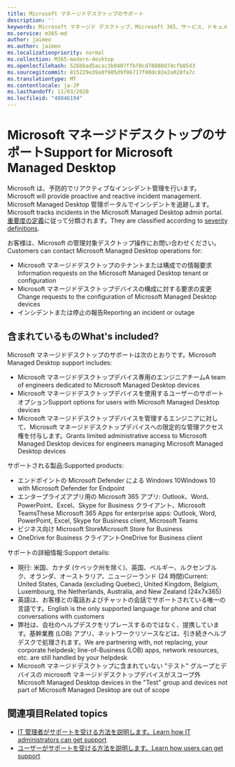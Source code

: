 ```yaml
---
title: Microsoft マネージドデスクトップのサポート
description: ''
keywords: Microsoft マネージド デスクトップ、Microsoft 365、サービス、ドキュメント
ms.service: m365-md
author: jaimeo
ms.author: jaimeo
ms.localizationpriority: normal
ms.collection: M365-modern-desktop
ms.openlocfilehash: 52bbbad5acac3b0407ffbf0cd78888d74cfb05d3
ms.sourcegitcommit: 815229e39a0f905d9f06717f00dc82e2a028fa7c
ms.translationtype: MT
ms.contentlocale: ja-JP
ms.lasthandoff: 11/03/2020
ms.locfileid: "48846194"
---
```

# <a name="support-for-microsoft-managed-desktop"></a><span data-ttu-id="f94bb-103">Microsoft マネージドデスクトップのサポート</span><span class="sxs-lookup"><span data-stu-id="f94bb-103">Support for Microsoft Managed Desktop</span></span>

<span data-ttu-id="f94bb-104">Microsoft は、予防的でリアクティブなインシデント管理を行います。</span><span class="sxs-lookup"><span data-stu-id="f94bb-104">Microsoft will provide proactive and reactive incident management.</span></span> <span data-ttu-id="f94bb-105">Microsoft Managed Desktop 管理ポータルでインシデントを追跡します。</span><span class="sxs-lookup"><span data-stu-id="f94bb-105">Microsoft tracks incidents in the Microsoft Managed Desktop admin portal.</span></span> <span data-ttu-id="f94bb-106">[重要度の定義](../working-with-managed-desktop/admin-support.md#sev)に従って分類されます。</span><span class="sxs-lookup"><span data-stu-id="f94bb-106">They are classified according to [severity definitions](../working-with-managed-desktop/admin-support.md#sev).</span></span>

<span data-ttu-id="f94bb-107">お客様は、Microsoft の管理対象デスクトップ操作にお問い合わせください。</span><span class="sxs-lookup"><span data-stu-id="f94bb-107">Customers can contact Microsoft Managed Desktop operations for:</span></span>
- <span data-ttu-id="f94bb-108">Microsoft マネージドデスクトップのテナントまたは構成での情報要求</span><span class="sxs-lookup"><span data-stu-id="f94bb-108">Information requests on the Microsoft Managed Desktop tenant or configuration</span></span>
- <span data-ttu-id="f94bb-109">Microsoft マネージドデスクトップデバイスの構成に対する要求の変更</span><span class="sxs-lookup"><span data-stu-id="f94bb-109">Change requests to the configuration of Microsoft Managed Desktop devices</span></span>
- <span data-ttu-id="f94bb-110">インシデントまたは停止の報告</span><span class="sxs-lookup"><span data-stu-id="f94bb-110">Reporting an incident or outage</span></span>

## <a name="whats-included"></a><span data-ttu-id="f94bb-111">含まれているもの</span><span class="sxs-lookup"><span data-stu-id="f94bb-111">What's included?</span></span>

<span data-ttu-id="f94bb-112">Microsoft マネージドデスクトップのサポートは次のとおりです。</span><span class="sxs-lookup"><span data-stu-id="f94bb-112">Microsoft Managed Desktop support includes:</span></span>

- <span data-ttu-id="f94bb-113">Microsoft マネージドデスクトップデバイス専用のエンジニアチーム</span><span class="sxs-lookup"><span data-stu-id="f94bb-113">A team of engineers dedicated to Microsoft Managed Desktop devices</span></span>
- <span data-ttu-id="f94bb-114">Microsoft マネージドデスクトップデバイスを使用するユーザーのサポートオプション</span><span class="sxs-lookup"><span data-stu-id="f94bb-114">Support options for users with Microsoft Managed Desktop devices</span></span>
- <span data-ttu-id="f94bb-115">Microsoft マネージドデスクトップデバイスを管理するエンジニアに対して、Microsoft マネージドデスクトップデバイスへの限定的な管理アクセス権を付与します。</span><span class="sxs-lookup"><span data-stu-id="f94bb-115">Grants limited administrative access to Microsoft Managed Desktop devices for engineers managing Microsoft Managed Desktop devices</span></span> 

<span data-ttu-id="f94bb-116">サポートされる製品:</span><span class="sxs-lookup"><span data-stu-id="f94bb-116">Supported products:</span></span>

- <span data-ttu-id="f94bb-117">エンドポイントの Microsoft Defender による Windows 10</span><span class="sxs-lookup"><span data-stu-id="f94bb-117">Windows 10 with Microsoft Defender for Endpoint</span></span>
- <span data-ttu-id="f94bb-118">エンタープライズアプリ用の Microsoft 365 アプリ: Outlook、Word、PowerPoint、Excel、Skype for Business クライアント、Microsoft Teams</span><span class="sxs-lookup"><span data-stu-id="f94bb-118">These Microsoft 365 Apps for enterprise apps: Outlook, Word, PowerPoint, Excel, Skype for Business client, Microsoft Teams</span></span> 
- <span data-ttu-id="f94bb-119">ビジネス向け Microsoft Store</span><span class="sxs-lookup"><span data-stu-id="f94bb-119">Microsoft Store for Business</span></span> 
- <span data-ttu-id="f94bb-120">OneDrive for Business クライアント</span><span class="sxs-lookup"><span data-stu-id="f94bb-120">OneDrive for Business client</span></span> 

<span data-ttu-id="f94bb-121">サポートの詳細情報:</span><span class="sxs-lookup"><span data-stu-id="f94bb-121">Support details:</span></span>

- <span data-ttu-id="f94bb-122">現行: 米国、カナダ (ケベック州を除く)、英国、ベルギー、ルクセンブルク、オランダ、オーストラリア、ニュージーランド (24 時間)</span><span class="sxs-lookup"><span data-stu-id="f94bb-122">Current: United States, Canada (excluding Quebec), United Kingdom, Belgium, Luxembourg, the Netherlands, Australia, and New Zealand (24x7x365)</span></span> 
- <span data-ttu-id="f94bb-123">英語は、お客様との電話およびチャットの会話でサポートされている唯一の言語です。</span><span class="sxs-lookup"><span data-stu-id="f94bb-123">English is the only supported language for phone and chat conversations with customers</span></span> 
- <span data-ttu-id="f94bb-124">弊社は、会社のヘルプデスクをリプレースするのではなく、提携しています。基幹業務 (LOB) アプリ、ネットワークリソースなどは、引き続きヘルプデスクで処理されます。</span><span class="sxs-lookup"><span data-stu-id="f94bb-124">We are partnering with, not replacing, your corporate helpdesk; line-of-Business (LOB) apps, network resources, etc. are still handled by your helpdesk</span></span> 
- <span data-ttu-id="f94bb-125">Microsoft マネージドデスクトップに含まれていない "テスト" グループとデバイスの microsoft マネージドデスクトップデバイスがスコープ外</span><span class="sxs-lookup"><span data-stu-id="f94bb-125">Microsoft Managed Desktop devices in the "Test" group and devices not part of Microsoft Managed Desktop are out of scope</span></span> 


## <a name="related-topics"></a><span data-ttu-id="f94bb-126">関連項目</span><span class="sxs-lookup"><span data-stu-id="f94bb-126">Related topics</span></span>

- [<span data-ttu-id="f94bb-127">IT 管理者がサポートを受ける方法を説明します。</span><span class="sxs-lookup"><span data-stu-id="f94bb-127">Learn how IT administrators can get support</span></span>](../working-with-managed-desktop/admin-support.md)
- [<span data-ttu-id="f94bb-128">ユーザーがサポートを受ける方法を説明します。</span><span class="sxs-lookup"><span data-stu-id="f94bb-128">Learn how users can get support</span></span>](../working-with-managed-desktop/end-user-support.md)
